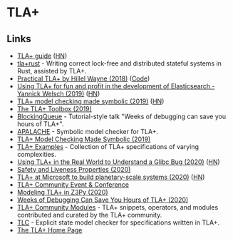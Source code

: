 # TLA+

## Links

* [TLA+ guide](https://learntla.com/introduction/) ([HN](https://news.ycombinator.com/item?id=19661329))
* [tla+rust](https://github.com/spacejam/tla-rust) - Writing correct lock-free and distributed stateful systems in Rust, assisted by TLA+.
* [Practical TLA+ by Hillel Wayne (2018)](https://lamport.azurewebsites.net/tla/practical-tla.html?back-link=learning.html) ([Code](https://github.com/Apress/practical-tla-plus))
* [Using TLA+ for fun and profit in the development of Elasticsearch - Yannick Welsch (2019)](https://www.youtube.com/watch?v=qYDcbcOVurc) ([HN](https://news.ycombinator.com/item?id=21003470))
* [TLA+ model checking made symbolic (2019)](https://blog.acolyer.org/2019/11/29/tla-model-checking-made-symbolic/) ([HN](https://news.ycombinator.com/item?id=21662484))
* [The TLA+ Toolbox (2019)](https://arxiv.org/abs/1912.10633)
* [BlockingQueue](https://github.com/lemmy/BlockingQueue) - Tutorial-style talk "Weeks of debugging can save you hours of TLA+".
* [APALACHE](https://github.com/konnov/apalache) - Symbolic model checker for TLA+.
* [TLA+ Model Checking Made Symbolic (2019)](https://hal.archives-ouvertes.fr/hal-02280888/document)
* [TLA+ Examples](https://github.com/tlaplus/Examples) - Collection of TLA+ specifications of varying complexities.
* [Using TLA+ in the Real World to Understand a Glibc Bug (2020)](https://probablydance.com/2020/10/31/using-tla-in-the-real-world-to-understand-a-glibc-bug/) ([HN](https://news.ycombinator.com/item?id=24958504))
* [Safety and Liveness Properties (2020)](https://buttondown.email/hillelwayne/archive/safety-and-liveness-properties/)
* [TLA+ at Microsoft to build planetary-scale systems (2020)](https://www.youtube.com/watch?v=UVHnuxWZkvk) ([HN](https://news.ycombinator.com/item?id=25426030))
* [TLA+ Community Event & Conference](http://conf.tlapl.us/home/)
* [Modeling TLA+ in Z3Py (2020)](https://www.philipzucker.com/Modelling_TLA_in_z3py/)
* [Weeks of Debugging Can Save You Hours of TLA+ (2020)](https://www.youtube.com/watch?v=wjsI0lTSjIo)
* [TLA+ Community Modules](https://github.com/tlaplus/CommunityModules) - TLA+ snippets, operators, and modules contributed and curated by the TLA+ community.
* [TLC](https://github.com/tlaplus/tlaplus) - Explicit state model checker for specifications written in TLA+.
* [The TLA+ Home Page](https://lamport.azurewebsites.net/tla/tla.html)
